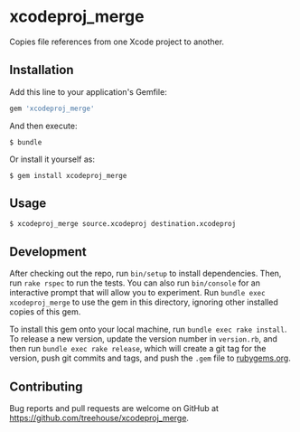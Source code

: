 # xcodeproj_merge

Copies file references from one Xcode project to another.

## Installation

Add this line to your application's Gemfile:

```ruby
gem 'xcodeproj_merge'
```

And then execute:

    $ bundle

Or install it yourself as:

    $ gem install xcodeproj_merge

## Usage

    $ xcodeproj_merge source.xcodeproj destination.xcodeproj

## Development

After checking out the repo, run `bin/setup` to install dependencies. Then, run `rake rspec` to run the tests. You can also run `bin/console` for an interactive prompt that will allow you to experiment. Run `bundle exec xcodeproj_merge` to use the gem in this directory, ignoring other installed copies of this gem.

To install this gem onto your local machine, run `bundle exec rake install`. To release a new version, update the version number in `version.rb`, and then run `bundle exec rake release`, which will create a git tag for the version, push git commits and tags, and push the `.gem` file to [rubygems.org](https://rubygems.org).

## Contributing

Bug reports and pull requests are welcome on GitHub at https://github.com/treehouse/xcodeproj_merge.

